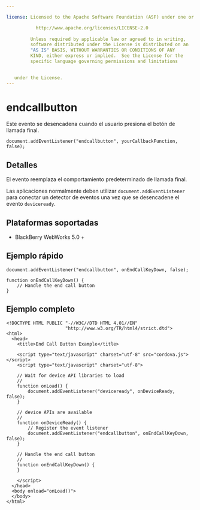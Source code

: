 ```yaml
---

license: Licensed to the Apache Software Foundation (ASF) under one or more contributor license agreements. See the NOTICE file distributed with this work for additional information regarding copyright ownership. The ASF licenses this file to you under the Apache License, Version 2.0 (the "License"); you may not use this file except in compliance with the License. You may obtain a copy of the License at

           http://www.apache.org/licenses/LICENSE-2.0
    
         Unless required by applicable law or agreed to in writing,
         software distributed under the License is distributed on an
         "AS IS" BASIS, WITHOUT WARRANTIES OR CONDITIONS OF ANY
         KIND, either express or implied.  See the License for the
         specific language governing permissions and limitations
    

   under the License.
---
```


# endcallbutton

Este evento se desencadena cuando el usuario presiona el botón de llamada final.

    document.addEventListener("endcallbutton", yourCallbackFunction, false);
    

## Detalles

El evento reemplaza el comportamiento predeterminado de llamada final.

Las aplicaciones normalmente deben utilizar `document.addEventListener` para conectar un detector de eventos una vez que se desencadene el evento `deviceready`.

## Plataformas soportadas

*   BlackBerry WebWorks 5.0 +

## Ejemplo rápido

    document.addEventListener("endcallbutton", onEndCallKeyDown, false);
    
    function onEndCallKeyDown() {
        // Handle the end call button
    }
    

## Ejemplo completo

    <!DOCTYPE HTML PUBLIC "-//W3C//DTD HTML 4.01//EN"
                          "http://www.w3.org/TR/html4/strict.dtd">
    <html>
      <head>
        <title>End Call Button Example</title>
    
        <script type="text/javascript" charset="utf-8" src="cordova.js"></script>
        <script type="text/javascript" charset="utf-8">
    
        // Wait for device API libraries to load
        //
        function onLoad() {
            document.addEventListener("deviceready", onDeviceReady, false);
        }
    
        // device APIs are available
        //
        function onDeviceReady() {
            // Register the event listener
            document.addEventListener("endcallbutton", onEndCallKeyDown, false);
        }
    
        // Handle the end call button
        //
        function onEndCallKeyDown() {
        }
    
        </script>
      </head>
      <body onload="onLoad()">
      </body>
    </html>